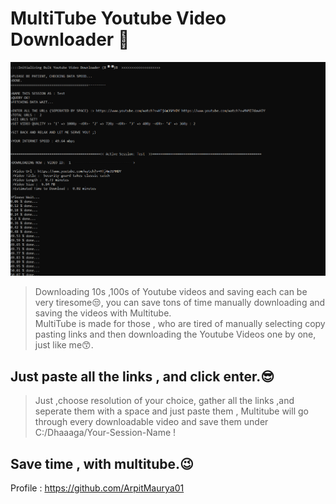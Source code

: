 # MultiTube Youtube Video Downloader 🤙

![alt text](https://github.com/ArpitMaurya01/MultiTube/blob/main/ScreenShot/YTD%20(2).png)

> Downloading 10s ,100s of Youtube videos and saving each can be very tiresome😒, you can save tons of time manually downloading and saving the videos with Multitube.  
MultiTube is made for those , who are tired of manually selecting copy pasting links and then downloading the Youtube Videos one by one, just like me😙.

## Just paste all the links , and click enter.😎

> Just ,choose resolution of your choice, gather all the links ,and seperate them with a space and just paste them , Multitube will go through every downloadable 
video and save them under C:/Dhaaaga/Your-Session-Name !

## Save time , with multitube.😉

Profile : https://github.com/ArpitMaurya01
